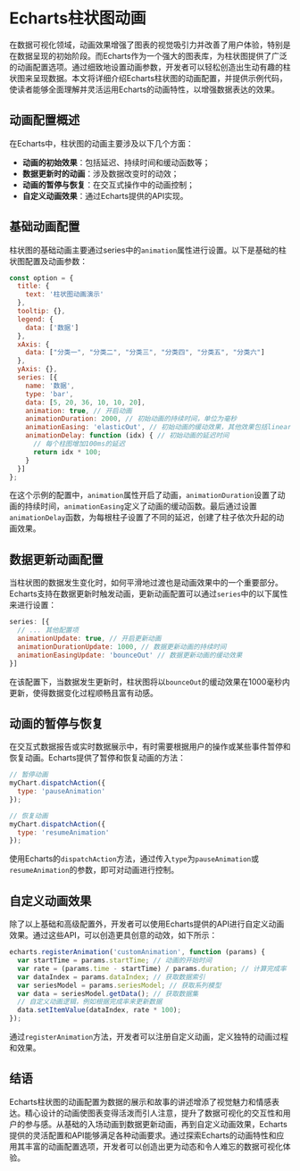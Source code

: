 # Echarts柱状图动画

在数据可视化领域，动画效果增强了图表的视觉吸引力并改善了用户体验，特别是在数据呈现的初始阶段。而Echarts作为一个强大的图表库，为柱状图提供了广泛的动画配置选项。通过细致地设置动画参数，开发者可以轻松创造出生动有趣的柱状图来呈现数据。本文将详细介绍Echarts柱状图的动画配置，并提供示例代码，使读者能够全面理解并灵活运用Echarts的动画特性，以增强数据表达的效果。

## 动画配置概述

在Echarts中，柱状图的动画主要涉及以下几个方面：

- **动画的初始效果**：包括延迟、持续时间和缓动函数等；
- **数据更新时的动画**：涉及数据改变时的动效；
- **动画的暂停与恢复**：在交互式操作中的动画控制；
- **自定义动画效果**：通过Echarts提供的API实现。

## 基础动画配置

柱状图的基础动画主要通过series中的`animation`属性进行设置。以下是基础的柱状图配置及动画参数：

```javascript
const option = {
  title: {
    text: '柱状图动画演示'
  },
  tooltip: {},
  legend: {
    data: ['数据']
  },
  xAxis: {
    data: ["分类一", "分类二", "分类三", "分类四", "分类五", "分类六"]
  },
  yAxis: {},
  series: [{
    name: '数据',
    type: 'bar',
    data: [5, 20, 36, 10, 10, 20],
    animation: true, // 开启动画
    animationDuration: 2000, // 初始动画的持续时间，单位为毫秒
    animationEasing: 'elasticOut', // 初始动画的缓动效果，其他效果包括linear、quadraticIn等
    animationDelay: function (idx) { // 初始动画的延迟时间
      // 每个柱图增加100ms的延迟
      return idx * 100;
    }
  }]
};
```

在这个示例的配置中，`animation`属性开启了动画，`animationDuration`设置了动画的持续时间，`animationEasing`定义了动画的缓动函数。最后通过设置`animationDelay`函数，为每根柱子设置了不同的延迟，创建了柱子依次升起的动画效果。

## 数据更新动画配置

当柱状图的数据发生变化时，如何平滑地过渡也是动画效果中的一个重要部分。Echarts支持在数据更新时触发动画，更新动画配置可以通过`series`中的以下属性来进行设置：

```javascript
series: [{
  // ... 其他配置项
  animationUpdate: true, // 开启更新动画
  animationDurationUpdate: 1000, // 数据更新动画的持续时间
  animationEasingUpdate: 'bounceOut' // 数据更新动画的缓动效果
}]
```

在该配置下，当数据发生更新时，柱状图将以`bounceOut`的缓动效果在1000毫秒内更新，使得数据变化过程顺畅且富有动感。

## 动画的暂停与恢复

在交互式数据报告或实时数据展示中，有时需要根据用户的操作或某些事件暂停和恢复动画。Echarts提供了暂停和恢复动画的方法：

```javascript
// 暂停动画
myChart.dispatchAction({
  type: 'pauseAnimation'
});

// 恢复动画
myChart.dispatchAction({
  type: 'resumeAnimation'
});
```

使用Echarts的`dispatchAction`方法，通过传入`type`为`pauseAnimation`或`resumeAnimation`的参数，即可对动画进行控制。

## 自定义动画效果

除了以上基础和高级配置外，开发者可以使用Echarts提供的API进行自定义动画效果。通过这些API，可以创造更具创意的动效，如下所示：

```javascript
echarts.registerAnimation('customAnimation', function (params) {
  var startTime = params.startTime; // 动画的开始时间
  var rate = (params.time - startTime) / params.duration; // 计算完成率
  var dataIndex = params.dataIndex; // 获取数据索引
  var seriesModel = params.seriesModel; // 获取系列模型
  var data = seriesModel.getData(); // 获取数据集
  // 自定义动画逻辑，例如根据完成率来更新数据
  data.setItemValue(dataIndex, rate * 100);
});
```

通过`registerAnimation`方法，开发者可以注册自定义动画，定义独特的动画过程和效果。

## 结语

Echarts柱状图的动画配置为数据的展示和故事的讲述增添了视觉魅力和情感表达。精心设计的动画使图表变得活泼而引人注意，提升了数据可视化的交互性和用户的参与感。从基础的入场动画到数据更新动画，再到自定义动画效果，Echarts提供的灵活配置和API能够满足各种动画要求。通过探索Echarts的动画特性和应用其丰富的动画配置选项，开发者可以创造出更为动态和令人难忘的数据可视化体验。